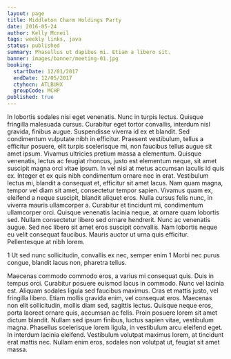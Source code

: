 ```yaml
---
layout: page
title: Middleton Charm Holdings Party
date: 2016-05-24
author: Kelly Mcneil
tags: weekly links, java
status: published
summary: Phasellus ut dapibus mi. Etiam a libero sit.
banner: images/banner/meeting-01.jpg
booking:
  startDate: 12/01/2017
  endDate: 12/05/2017
  ctyhocn: ATLBUHX
  groupCode: MCHP
published: true
---
```

In lobortis sodales nisi eget venenatis. Nunc in turpis lectus. Quisque fringilla malesuada cursus. Curabitur eget tortor convallis, interdum nisl gravida, finibus augue. Suspendisse viverra id ex et blandit. Sed condimentum vulputate nibh in efficitur. Praesent vestibulum, tellus a efficitur posuere, elit turpis scelerisque mi, non faucibus tellus augue sit amet ipsum. Vivamus ultricies pretium massa a elementum. Quisque venenatis, lectus ac feugiat rhoncus, justo est elementum neque, sit amet suscipit magna orci vitae ipsum. In vel nisi at metus accumsan iaculis id quis ex. Integer et ex quis nibh condimentum ornare nec in erat.
Vestibulum lectus mi, blandit a consequat et, efficitur sit amet lacus. Nam quam magna, tempor vel diam sit amet, consectetur tempor sapien. Vivamus quam ex, eleifend a neque suscipit, blandit aliquet eros. Nulla cursus felis nunc, in viverra mauris ullamcorper a. Curabitur et tincidunt mi, condimentum ullamcorper orci. Quisque venenatis lacinia neque, at ornare quam lobortis sed. Nullam consectetur libero sed ornare hendrerit. Nunc ac venenatis augue. Sed nec libero sit amet eros suscipit convallis. Nam lobortis neque eu velit consequat faucibus. Mauris auctor ut urna quis efficitur. Pellentesque at nibh lorem.

1 Ut sed nunc sollicitudin, convallis ex nec, semper enim
1 Morbi nec purus congue, blandit lacus non, pharetra tellus.

Maecenas commodo commodo eros, a varius mi consequat quis. Duis in tempus orci. Curabitur posuere euismod lacus in commodo. Nunc vel lacinia est. Aliquam sodales ligula sed faucibus maximus. Cras et mattis justo, vel fringilla libero. Etiam mollis gravida enim, vel consequat eros.
Maecenas non elit sollicitudin, mollis diam sed, sagittis lectus. Quisque neque eros, porta laoreet ornare quis, accumsan ac felis. Proin posuere lorem sit amet dictum blandit. Nullam sed ipsum finibus, luctus sapien vitae, vestibulum magna. Phasellus scelerisque lorem ligula, in vestibulum arcu eleifend eget. In interdum lacinia eleifend. Vestibulum volutpat maximus lorem, at tincidunt erat mattis nec. Nullam enim eros, sodales non volutpat ut, feugiat sit amet massa.

